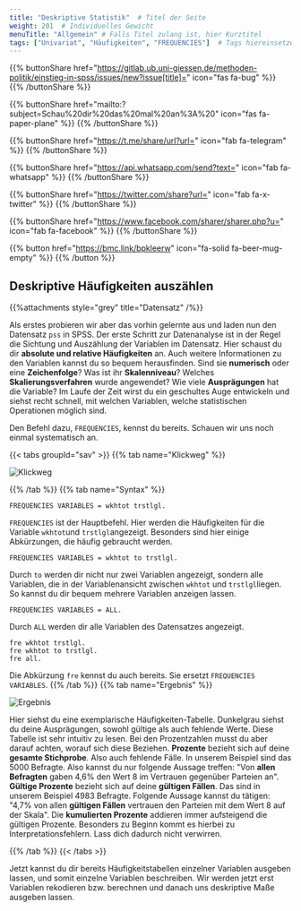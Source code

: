 ```yaml
---
title: "Deskriptive Statistik"  # Titel der Seite
weight: 201  # Individuelles Gewicht 
menuTitle: "Allgemein" # Falls Titel zulang ist, hier Kurztitel
tags: ["Univariat", "Häufigkeiten", "FREQUENCIES"]  # Tags hiereinsetzen; Kurzwort, was auf der Seite passsiert
---
```


{{% buttonShare href="https://gitlab.ub.uni-giessen.de/methoden-politik/einstieg-in-spss/issues/new?issue[title]=" icon="fas fa-bug" %}} {{% /buttonShare %}} 

{{% buttonShare href="mailto:?subject=Schau%20dir%20das%20mal%20an%3A%20" icon="fas fa-paper-plane" %}} {{% /buttonShare %}}

{{% buttonShare href="https://t.me/share/url?url=" icon="fab fa-telegram" %}} {{% /buttonShare %}}

{{% buttonShare href="https://api.whatsapp.com/send?text=" icon="fab fa-whatsapp" %}} {{% /buttonShare %}}

{{% buttonShare href="https://twitter.com/share?url=" icon="fab fa-x-twitter" %}} {{% /buttonShare %}}

{{% buttonShare href="https://www.facebook.com/sharer/sharer.php?u=" icon="fab fa-facebook" %}} {{% /buttonShare %}}

{{% button href="https://bmc.link/bpkleerw" icon="fa-solid fa-beer-mug-empty" %}} {{% /button %}}

## Deskriptive Häufigkeiten auszählen

{{%attachments style=\"grey\" title=\"Datensatz\" /%}}

Als erstes probieren wir aber das vorhin gelernte aus und laden nun den Datensatz `pss` in SPSS.
Der erste Schritt zur Datenanalyse ist in der Regel die Sichtung und Auszählung der Variablen im Datensatz. Hier schaust du dir **absolute und relative Häufigkeiten** an. Auch weitere Informationen zu den Variablen kannst du so bequem herausfinden. Sind sie **numerisch** oder eine **Zeichenfolge**? Was ist ihr **Skalenniveau**? Welches **Skalierungsverfahren** wurde angewendet? Wie viele **Ausprägungen** hat die Variable? Im Laufe der Zeit wirst du ein geschultes Auge entwickeln und siehst recht schnell, mit welchen Variablen, welche statistischen Operationen möglich sind.

Den Befehl dazu, `FREQUENCIES`, kennst du bereits. Schauen wir uns noch einmal systematisch an.

{{< tabs groupId="sav" >}}
{{% tab name="Klickweg" %}}

![Klickweg](../gif/freq.gif)


{{% /tab %}}
{{% tab name="Syntax" %}}
```{SPSS}
FREQUENCIES VARIABLES = wkhtot trstlgl.
```

`FREQUENCIES` ist der Hauptbefehl. Hier werden die Häufigkeiten für die Variable `wkhtot`und `trstlgl`angezeigt. Besonders sind hier einige Abkürzungen, die häufig gebraucht werden.

```{SPSS}
FREQUENCIES VARIABLES = wkhtot to trstlgl.
```
Durch `to` werden dir nicht nur zwei Variablen angezeigt, sondern alle Variablen, die in der Variablenansicht zwischen `wkhtot` und `trstlgl`liegen. So kannst du dir bequem mehrere Variablen anzeigen lassen.

```{SPSS}
FREQUENCIES VARIABLES = ALL.
```
Durch `ALL` werden dir alle Variablen des Datensatzes angezeigt.

```{SPSS}
fre wkhtot trstlgl.
fre wkhtot to trstlgl.
fre all.
```

Die Abkürzung `fre` kennst du auch bereits. Sie ersetzt `FREQUENCIES VARIABLES`.
{{% /tab %}}
{{% tab name="Ergebnis" %}}

![Ergebnis](../img/freq.png)

Hier siehst du eine exemplarische Häufigkeiten-Tabelle. Dunkelgrau siehst du deine Ausprägungen, sowohl gültige als auch fehlende Werte. Diese Tabelle ist sehr intuitiv zu lesen. Bei den Prozentzahlen musst du aber darauf achten, worauf sich diese Beziehen. **Prozente** bezieht sich auf deine **gesamte Stichprobe**. Also auch fehlende Fälle. In unserem Beispiel sind das 5000 Befragte. Also kannst du nur folgende Aussage treffen: "Von **allen Befragten** gaben 4,6% den Wert 8 im Vertrauen gegenüber Parteien an". **Gültige Prozente** bezieht sich auf deine **gültigen Fällen**. Das sind in unserem Beispiel 4983 Befragte. Folgende Aussage kannst du tätigen: "4,7% von allen **gültigen Fällen** vertrauen den Parteien mit dem Wert 8 auf der Skala". Die **kumulierten Prozente** addieren immer aufsteigend die gültigen Prozente. Besonders zu Beginn kommt es hierbei zu Interpretationsfehlern. Lass dich dadurch nicht verwirren.

{{% /tab %}}
{{< /tabs >}}

Jetzt kannst du dir bereits Häufigkeitstabellen einzelner Variablen ausgeben lassen, und somit einzelne Variablen beschreiben. Wir werden jetzt erst Variablen rekodieren bzw. berechnen und danach uns deskriptive Maße ausgeben lassen.